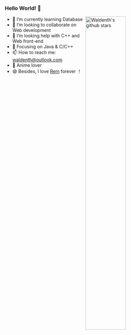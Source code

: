 ### Hello World! 👋

<img align="right" alt="Waldenth's github stars" width="50%" src="https://github-readme-stats.vercel.app/api?username=Waldenth&show_icons=true">

- 🔭  I’m currently learning Database
- 👯  I’m looking to collaborate on Web development
- 🤔  I’m looking help with C++ and Web front-end 
- :orange_book: Focusing on Java & C/C++
- 📫  How to reach me: waldenth@outlook.com
- 🍧  Anime lover
- 😄 Besides, I love [Rem](https://zh.wikipedia.org/wiki/%E9%9B%B7%E5%A7%86_(%E8%A7%92%E8%89%B2)) forever ！
